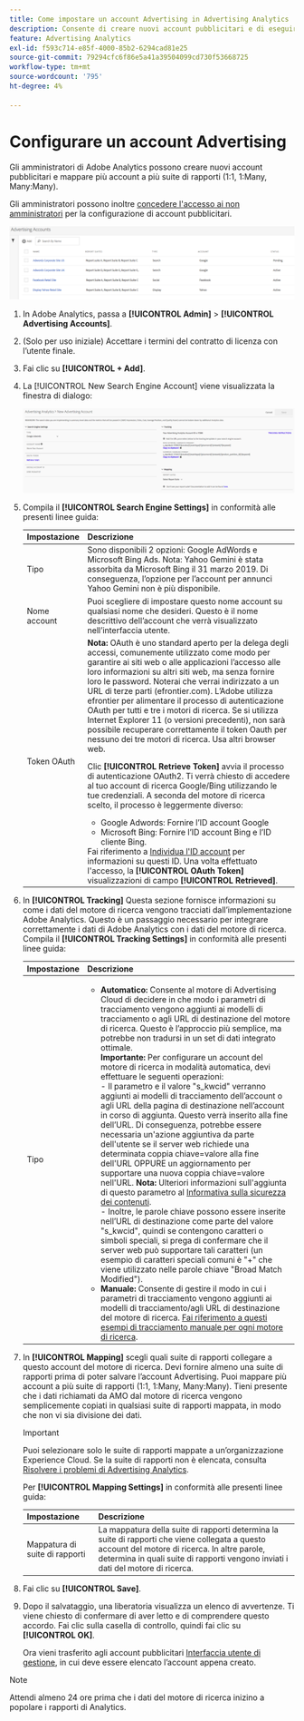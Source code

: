 ```yaml
---
title: Come impostare un account Advertising in Advertising Analytics
description: Consente di creare nuovi account pubblicitari e di eseguire il mapping di più account a più suite di rapporti.
feature: Advertising Analytics
exl-id: f593c714-e85f-4000-85b2-6294cad81e25
source-git-commit: 79294cfc6f86e5a41a39504099cd730f53668725
workflow-type: tm+mt
source-wordcount: '795'
ht-degree: 4%

---
```


# Configurare un account Advertising

Gli amministratori di Adobe Analytics possono creare nuovi account pubblicitari e mappare più account a più suite di rapporti (1:1, 1:Many, Many:Many).

Gli amministratori possono inoltre [concedere l&#39;accesso ai non amministratori](/help/integrate/c-advertising-analytics/overview.md#section_FCC58EB635954A32990D4E67B52B4369) per la configurazione di account pubblicitari.

![](assets/aa_accounts.png)

1. In Adobe Analytics, passa a **[!UICONTROL Admin]** > **[!UICONTROL Advertising Accounts]**.
1. (Solo per uso iniziale) Accettare i termini del contratto di licenza con l’utente finale.
1. Fai clic su **[!UICONTROL + Add]**.
1. La [!UICONTROL New Search Engine Account] viene visualizzata la finestra di dialogo:

   ![](assets/aa_new_se_account.png)

1. Compila il **[!UICONTROL Search Engine Settings]** in conformità alle presenti linee guida:

   | Impostazione | Descrizione |
   | --- | --- |
   | Tipo | Sono disponibili 2 opzioni: Google AdWords e Microsoft Bing Ads.  Nota: Yahoo Gemini è stata assorbita da Microsoft Bing il 31 marzo 2019. Di conseguenza, l’opzione per l’account per annunci Yahoo Gemini non è più disponibile. |
   | Nome account | Puoi scegliere di impostare questo nome account su qualsiasi nome che desideri. Questo è il nome descrittivo dell’account che verrà visualizzato nell’interfaccia utente. |
   | Token OAuth | **Nota:**  OAuth è uno standard aperto per la delega degli accessi, comunemente utilizzato come modo per garantire ai siti web o alle applicazioni l’accesso alle loro informazioni su altri siti web, ma senza fornire loro le password. Noterai che verrai indirizzato a un URL di terze parti (efrontier.com). L’Adobe utilizza efrontier per alimentare il processo di autenticazione OAuth per tutti e tre i motori di ricerca. Se si utilizza Internet Explorer 11 (o versioni precedenti), non sarà possibile recuperare correttamente il token Oauth per nessuno dei tre motori di ricerca. Usa altri browser web.<p>Clic **[!UICONTROL Retrieve Token]** avvia il processo di autenticazione OAuth2. Ti verrà chiesto di accedere al tuo account di ricerca Google/Bing utilizzando le tue credenziali. A seconda del motore di ricerca scelto, il processo è leggermente diverso: <ul><li>Google Adwords: Fornire l’ID account Google</li><li>Microsoft Bing: Fornire l’ID account Bing e l’ID cliente Bing.</li></ul>Fai riferimento a [Individua l&#39;ID account](/help/integrate/c-advertising-analytics/c-adanalytics-workflow/aa-locate-account-id.md) per informazioni su questi ID. Una volta effettuato l&#39;accesso, la **[!UICONTROL OAuth Token]** visualizzazioni di campo **[!UICONTROL Retrieved]**. |

1. In **[!UICONTROL Tracking]** Questa sezione fornisce informazioni su come i dati del motore di ricerca vengono tracciati dall’implementazione Adobe Analytics. Questo è un passaggio necessario per integrare correttamente i dati di Adobe Analytics con i dati del motore di ricerca.
Compila il **[!UICONTROL Tracking Settings]** in conformità alle presenti linee guida:

   | Impostazione | Descrizione |
   | --- | --- |
   | Tipo | <ul><li>**Automatico:** Consente al motore di Advertising Cloud di decidere in che modo i parametri di tracciamento vengono aggiunti ai modelli di tracciamento o agli URL di destinazione del motore di ricerca. Questo è l’approccio più semplice, ma potrebbe non tradursi in un set di dati integrato ottimale.<br>**Importante:** Per configurare un account del motore di ricerca in modalità automatica, devi effettuare le seguenti operazioni:<br>- Il parametro e il valore &quot;s_kwcid&quot; verranno aggiunti ai modelli di tracciamento dell’account o agli URL della pagina di destinazione nell’account in corso di aggiunta. Questo verrà inserito alla fine dell’URL. Di conseguenza, potrebbe essere necessaria un&#39;azione aggiuntiva da parte dell&#39;utente se il server web richiede una determinata coppia chiave=valore alla fine dell&#39;URL OPPURE un aggiornamento per supportare una nuova coppia chiave=valore nell&#39;URL. **Nota:** Ulteriori informazioni sull&#39;aggiunta di questo parametro al [Informativa sulla sicurezza dei contenuti](https://experienceleague.adobe.com/docs/id-service/using/reference/csp.html).<br>- Inoltre, le parole chiave possono essere inserite nell’URL di destinazione come parte del valore &quot;s_kwcid&quot;, quindi se contengono caratteri o simboli speciali, si prega di confermare che il server web può supportare tali caratteri (un esempio di caratteri speciali comuni è &quot;+&quot; che viene utilizzato nelle parole chiave &quot;Broad Match Modified&quot;).</li><li>**Manuale:** Consente di gestire il modo in cui i parametri di tracciamento vengono aggiunti ai modelli di tracciamento/agli URL di destinazione del motore di ricerca. [Fai riferimento a questi esempi di tracciamento manuale per ogni motore di ricerca](/help/integrate/c-advertising-analytics/c-adanalytics-workflow/aa-manual-vs-automatic-tracking.md).</li></ul> |

1. In **[!UICONTROL Mapping]** scegli quali suite di rapporti collegare a questo account del motore di ricerca. Devi fornire almeno una suite di rapporti prima di poter salvare l’account Advertising. Puoi mappare più account a più suite di rapporti (1:1, 1:Many, Many:Many). Tieni presente che i dati richiamati da AMO dal motore di ricerca vengono semplicemente copiati in qualsiasi suite di rapporti mappata, in modo che non vi sia divisione dei dati.

   >[!IMPORTANT]
   >
   >Puoi selezionare solo le suite di rapporti mappate a un’organizzazione Experience Cloud. Se la suite di rapporti non è elencata, consulta [Risolvere i problemi di Advertising Analytics](/help/integrate/c-advertising-analytics/c-adanalytics-workflow/aa-troubleshooting.md).

   Per **[!UICONTROL Mapping Settings]** in conformità alle presenti linee guida:

   | Impostazione | Descrizione |
   | --- | --- |
   | Mappatura di suite di rapporti | La mappatura della suite di rapporti determina la suite di rapporti che viene collegata a questo account del motore di ricerca. In altre parole, determina in quali suite di rapporti vengono inviati i dati del motore di ricerca. |


1. Fai clic su **[!UICONTROL Save]**.
1. Dopo il salvataggio, una liberatoria visualizza un elenco di avvertenze. Ti viene chiesto di confermare di aver letto e di comprendere questo accordo. Fai clic sulla casella di controllo, quindi fai clic su **[!UICONTROL OK]**.

   Ora vieni trasferito agli account pubblicitari [Interfaccia utente di gestione](/help/integrate/c-advertising-analytics/c-adanalytics-workflow/aa-manage-ad-accounts.md), in cui deve essere elencato l’account appena creato.

>[!NOTE]
>
>Attendi almeno 24 ore prima che i dati del motore di ricerca inizino a popolare i rapporti di Analytics.
